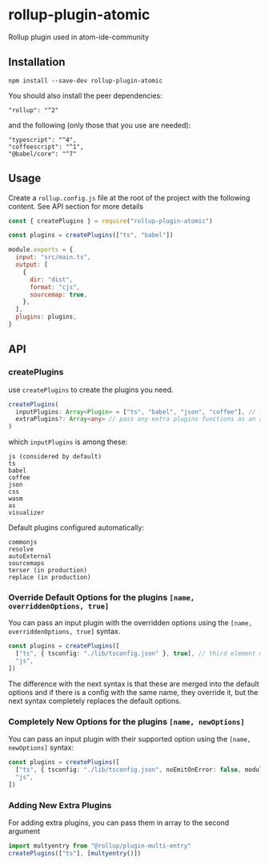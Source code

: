 # rollup-plugin-atomic

Rollup plugin used in atom-ide-community

## Installation

```
npm install --save-dev rollup-plugin-atomic
```

You should also install the peer dependencies:

```
"rollup": "^2"
```

and the following (only those that you use are needed):

```
"typescript": "^4",
"coffeescript": "^1",
"@babel/core": "^7"
```

## Usage

Create a `rollup.config.js` file at the root of the project with the following content. See API section for more details

```js
const { createPlugins } = require("rollup-plugin-atomic")

const plugins = createPlugins(["ts", "babel"])

module.exports = {
  input: "src/main.ts",
  output: [
    {
      dir: "dist",
      format: "cjs",
      sourcemap: true,
    },
  ],
  plugins: plugins,
}
```

## API

### createPlugins

use `createPlugins` to create the plugins you need.

```ts
createPlugins(
  inputPlugins: Array<Plugin> = ["ts", "babel", "json", "coffee"], // languages/plugins you use
  extraPlugins?: Array<any>	// pass any extra plugins functions as an array like `[multientry()]`
)
```

which `inputPlugins` is among these:

```
js (considered by default)
ts
babel
coffee
json
css
wasm
as
visualizer
```

Default plugins configured automatically:

```
commonjs
resolve
autoExternal
sourcemaps
terser (in production)
replace (in production)
```

### Override Default Options for the plugins `[name, overriddenOptions, true]`

You can pass an input plugin with the overridden options using the `[name, overriddenOptions, true]` syntax.

```ts
const plugins = createPlugins([
  ["ts", { tsconfig: "./lib/tsconfig.json" }, true], // third element makes the config merge to and override the default options
  "js",
])
```

The difference with the next syntax is that these are merged into the default options and if there is a config with the same name, they override it, but the next syntax completely replaces the default options.

### Completely New Options for the plugins `[name, newOptions]`

You can pass an input plugin with their supported option using the `[name, newOptions]` syntax:

```ts
const plugins = createPlugins([
  ["ts", { tsconfig: "./lib/tsconfig.json", noEmitOnError: false, module: "ESNext" }],
  "js",
])
```

### Adding New Extra Plugins

For adding extra plugins, you can pass them in array to the second argument

```ts
import multyentry from "@rollup/plugin-multi-entry"
createPlugins(["ts"], [multyentry()])
```
